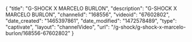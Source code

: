 {
    "title": "G-SHOCK X MARCELO BURLON",
    "description": "G-SHOCK X MARCELO BURLON",
    "channelid": "168556",
    "videoid": "67602802",
    "date_created": "1465397861",
    "date_modified": "1472578489",
    "type": "captivate",
    "layout": "channelVideo",
    "url": "\/g-shock\/g-shock-x-marcelo-burlon\/168556-67602802"
}